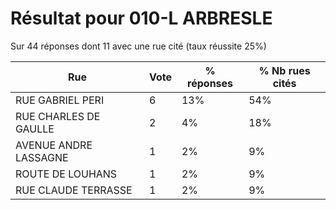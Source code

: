 # Résultat pour 010-L ARBRESLE

Sur 44 réponses dont 11 avec une rue cité (taux réussite 25%)

| Rue | Vote | % réponses | % Nb rues cités|
|-----|------|------------|----------------|
| RUE GABRIEL PERI | 6 | 13% | 54%|
| RUE CHARLES DE GAULLE | 2 | 4% | 18%|
| AVENUE ANDRE LASSAGNE | 1 | 2% | 9%|
| ROUTE DE LOUHANS | 1 | 2% | 9%|
| RUE CLAUDE TERRASSE | 1 | 2% | 9%|
